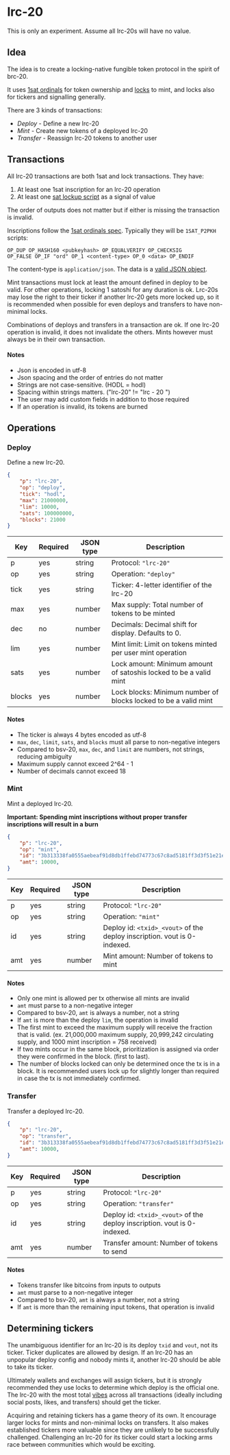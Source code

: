 # lrc-20

This is only an experiment. Assume all lrc-20s will have no value.

## Idea

The idea is to create a locking-native fungible token protocol in the spirit of brc-20.

It uses [1sat ordinals](https://docs.1satordinals.com/) for token ownership and [locks](https://github.com/shruggr/lock) to mint, and locks also for tickers and signalling generally.

There are 3 kinds of transactions:

- *Deploy* - Define a new lrc-20
- *Mint* - Create new tokens of a deployed lrc-20
- *Transfer* - Reassign lrc-20 tokens to another user

## Transactions

All lrc-20 transactions are both 1sat and lock transactions. They have:

1. At least one 1sat inscription for an lrc-20 operation
2. At least one [sat lockup script](https://github.com/shruggr/lockup) as a signal of value

The order of outputs does not matter but if either is missing the transaction is invalid.

Inscriptions follow the [1sat ordinals spec](https://docs.1satordinals.com/). Typically they will be `1SAT_P2PKH` scripts:

```
OP_DUP OP_HASH160 <pubkeyhash> OP_EQUALVERIFY OP_CHECKSIG
OP_FALSE OP_IF "ord" OP_1 <content-type> OP_0 <data> OP_ENDIF
```

The content-type is `application/json`. The data is a [valid JSON object](https://www.json.org/json-en.html). 

Mint transactions must lock at least the amount defined in deploy to be valid. For other operations, locking 1 satoshi for any duration is ok. Lrc-20s may lose the right to their ticker if another lrc-20 gets more locked up, so it is recommended when possible for even deploys and transfers to have non-minimal locks.

Combinations of deploys and transfers in a transaction are ok. If one lrc-20 operation is invalid, it does not invalidate the others. Mints however must always be in their own transaction.

#### Notes

* Json is encoded in utf-8
* Json spacing and the order of entries do not matter
* Strings are not case-sensitive. (HODL = hodl)
* Spacing within strings matters. ("lrc-20" != "lrc - 20 ")
* The user may add custom fields in addition to those required
* If an operation is invalid, its tokens are burned

## Operations

### Deploy

Define a new lrc-20.

```json
{
    "p": "lrc-20",
    "op": "deploy",
    "tick": "hodl",
    "max": 21000000,
    "lim": 10000,
    "sats": 100000000,
    "blocks": 21000
}
```

| Key    | Required | JSON type  | Description                                                                   |
| ------ | -------- | ---------- | ----------------------------------------------------------------------------- |
| p      | yes      | string     | Protocol: `"lrc-20"`                                                          |
| op     | yes      | string     | Operation: `"deploy"`                                                         |
| tick   | yes      | string     | Ticker: 4-letter identifier of the lrc-20                                     |
| max    | yes      | number     | Max supply: Total number of tokens to be minted                               |
| dec    | no       | number     | Decimals: Decimal shift for display. Defaults to 0.                           |
| lim    | yes      | number     | Mint limit: Limit on tokens minted per user mint operation                    |
| sats   | yes      | number     | Lock amount: Minimum amount of satoshis locked to be a valid mint             |
| blocks | yes      | number     | Lock blocks: Minimum number of blocks locked to be a valid mint  		 |

#### Notes

* The ticker is always 4 bytes encoded as utf-8
* `max`, `dec`, `limit`, `sats`, and `blocks` must all parse to non-negative integers
* Compared to bsv-20, `max`, `dec`, and `limit` are numbers, not strings, reducing ambiguity
* Maximum supply cannot exceed 2^64 - 1
* Number of decimals cannot exceed 18

### Mint

Mint a deployed lrc-20.

**Important: Spending mint inscriptions without proper transfer inscriptions will result in a burn**

```json
{
    "p": "lrc-20",
    "op": "mint",
    "id": "3b313338fa0555aebeaf91d8db1ffebd74773c67c8ad5181ff3d3f51e21e0000_1",
    "amt": 10000,
}
```

| Key    | Required | JSON type  | Description                                                                   |
| ------ | -------- | ---------- | ----------------------------------------------------------------------------- |
| p      | yes      | string     | Protocol: `"lrc-20"`                                                          |
| op     | yes      | string     | Operation: `"mint"`                                                           |
| id     | yes      | string     | Deploy id: `<txid>_<vout>` of the deploy inscription. vout is 0-indexed.      |
| amt    | yes      | number     | Mint amount: Number of tokens to mint                                         |

#### Notes

* Only one mint is allowed per tx otherwise all mints are invalid
* `amt` must parse to a non-negative integer
* Compared to bsv-20, `amt` is always a number, not a string
* If `amt` is more than the deploy `lim`, the operation is invalid
* The first mint to exceed the maximum supply will receive the fraction that is valid. (ex. 21,000,000 maximum supply, 20,999,242 circulating supply, and 1000 mint inscription = 758 received)
* If two mints occur in the same block, prioritization is assigned via order they were confirmed in the block. (first to last).
* The number of blocks locked can only be determined once the tx is in a block. It is recommended users lock up for slightly longer than required in case the tx is not immediately confirmed.

### Transfer

Transfer a deployed lrc-20.

```json
{
    "p": "lrc-20",
    "op": "transfer",
    "id": "3b313338fa0555aebeaf91d8db1ffebd74773c67c8ad5181ff3d3f51e21e0000_1",
    "amt": 10000,
}
```

| Key    | Required | JSON type  | Description                                                                   |
| ------ | -------- | ---------- | ----------------------------------------------------------------------------- |
| p      | yes      | string     | Protocol: `"lrc-20"`                                                          |
| op     | yes      | string     | Operation: `"transfer"`                                                       |
| id     | yes      | string     | Deploy id: `<txid>_<vout>` of the deploy inscription. vout is 0-indexed.      |
| amt    | yes      | number     | Transfer amount: Number of tokens to send                                     |

#### Notes

* Tokens transfer like bitcoins from inputs to outputs
* `amt` must parse to a non-negative integer
* Compared to bsv-20, `amt` is always a number, not a string
* If `amt` is more than the remaining input tokens, that operation is invalid

## Determining tickers

The unambiguous identifier for an lrc-20 is its deploy `txid` and `vout`, not its ticker. Ticker duplicates are allowed by design. If an lrc-20 has an unpopular deploy config and nobody mints it, another lrc-20 should be able to take its ticker.

Ultimately wallets and exchanges will assign tickers, but it is strongly recommended they use locks to determine which deploy is the official one. The lrc-20 with the most total [vibes](https://www.hodlocker.com/bitcoiner/post/43d64ec68724b9c53732af427210127d8fbfa040e3940b3a4d8311b2db8a8df7) across all transactions (ideally including social posts, likes, and transfers) should get the ticker.

Acquiring and retaining tickers has a game theory of its own. It encourage larger locks for mints and non-minimal locks on transfers. It also makes established tickers more valuable since they are unlikely to be successfully challenged. Challenging an lrc-20 for its ticker could start a locking arms race between communities which would be exciting.
